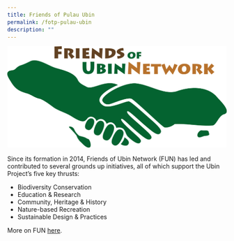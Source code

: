 ```yaml
---
title: Friends of Pulau Ubin
permalink: /fotp-pulau-ubin
description: ""
---
```

![Alt text for image on Isomer site](/images/FUN%20Logo.png)

Since its formation in 2014, Friends of Ubin Network (FUN) has led and contributed to several grounds up initiatives, all of which support the Ubin Project’s five key thrusts:
* Biodiversity Conservation
* Education & Research
* Community, Heritage & History
* Nature-based Recreation
* Sustainable Design & Practices

More on FUN [here](https://www.nparks.gov.sg/pulau-ubin/friends-of-ubin). 